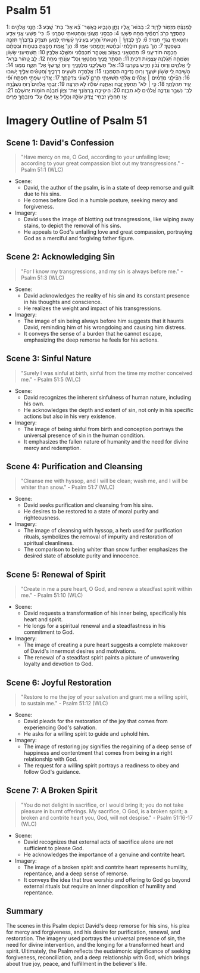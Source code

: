 # Psalm 51
1: לַמְנַצֵּ֗חַ מִזְמ֥וֹר לְדָוִֽד׃
2: בְּֽבוֹא־ אֵ֭לָיו נָתָ֣ן הַנָּבִ֑יא כַּֽאֲשֶׁר־ בָּ֝֗א אֶל־ בַּת־ שָֽׁבַע׃
3: חָנֵּ֣נִי אֱלֹהִ֣ים כְּחַסְדֶּ֑ךָ כְּרֹ֥ב רַ֝חֲמֶ֗יךָ מְחֵ֣ה פְשָׁעָֽי׃
4: כַּבְּסֵ֣נִי מֵעֲוֺנִ֑י וּֽמֵחַטָּאתִ֥י טַהֲרֵֽנִי׃
5: כִּֽי־ פְ֭שָׁעַי אֲנִ֣י אֵדָ֑ע וְחַטָּאתִ֖י נֶגְדִּ֣י תָמִֽיד׃
6: לְךָ֤ לְבַדְּךָ֨ ׀ חָטָאתִי֮ וְהָרַ֥ע בְּעֵינֶ֗יךָ עָ֫שִׂ֥יתִי לְ֭מַעַן תִּצְדַּ֥ק בְּדָבְרֶ֗ךָ תִּזְכֶּ֥ה בְשָׁפְטֶֽךָ׃
7: הֵן־ בְּעָו֥וֹן חוֹלָ֑לְתִּי וּ֝בְחֵ֗טְא יֶֽחֱמַ֥תְנִי אִמִּֽי׃
8: הֵן־ אֱ֭מֶת חָפַ֣צְתָּ בַטֻּח֑וֹת וּ֝בְסָתֻ֗ם חָכְמָ֥ה תוֹדִיעֵֽנִי׃
9: תְּחַטְּאֵ֣נִי בְאֵז֣וֹב וְאֶטְהָ֑ר תְּ֝כַבְּסֵ֗נִי וּמִשֶּׁ֥לֶג אַלְבִּֽין׃
10: תַּ֭שְׁמִיעֵנִי שָׂשׂ֣וֹן וְשִׂמְחָ֑ה תָּ֝גֵ֗לְנָה עֲצָמ֥וֹת דִּכִּֽיתָ׃
11: הַסְתֵּ֣ר פָּ֭נֶיךָ מֵחֲטָאָ֑י וְֽכָל־ עֲוֺ֖נֹתַ֣י מְחֵֽה׃
12: לֵ֣ב טָ֭הוֹר בְּרָא־ לִ֣י אֱלֹהִ֑ים וְר֥וּחַ נָ֝כ֗וֹן חַדֵּ֥שׁ בְּקִרְבִּֽי׃
13: אַל־ תַּשְׁלִיכֵ֥נִי מִלְּפָנֶ֑יךָ וְר֥וּחַ קָ֝דְשְׁךָ֗ אַל־ תִּקַּ֥ח מִמֶּֽנִּי׃
14: הָשִׁ֣יבָה לִּ֭י שְׂשׂ֣וֹן יִשְׁעֶ֑ךָ וְר֖וּחַ נְדִיבָ֣ה תִסְמְכֵֽנִי׃
15: אֲלַמְּדָ֣ה פֹשְׁעִ֣ים דְּרָכֶ֑יךָ וְ֝חַטָּאִ֗ים אֵלֶ֥יךָ יָשֽׁוּבוּ׃
16: הַצִּ֘ילֵ֤נִי מִדָּמִ֨ים ׀ אֱֽלֹהִ֗ים אֱלֹהֵ֥י תְּשׁוּעָתִ֑י תְּרַנֵּ֥ן לְ֝שׁוֹנִ֗י צִדְקָתֶֽךָ׃
17: אֲ֭דֹנָי שְׂפָתַ֣י תִּפְתָּ֑ח וּ֝פִ֗י יַגִּ֥יד תְּהִלָּתֶֽךָ׃
18: כִּ֤י ׀ לֹא־ תַחְפֹּ֣ץ זֶ֣בַח וְאֶתֵּ֑נָה ע֝וֹלָ֗ה לֹ֣א תִרְצֶֽה׃
19: זִֽבְחֵ֣י אֱלֹהִים֮ ר֪וּחַ נִשְׁבָּ֫רָ֥ה לֵב־ נִשְׁבָּ֥ר וְנִדְכֶּ֑ה אֱ֝לֹהִ֗ים לֹ֣א תִבְזֶֽה׃
20: הֵיטִ֣יבָה בִ֭רְצוֹנְךָ אֶת־ צִיּ֑וֹן תִּ֝בְנֶ֗ה חוֹמ֥וֹת יְרוּשָׁלָֽ͏ִם׃
21: אָ֤ז תַּחְפֹּ֣ץ זִבְחֵי־ צֶ֭דֶק עוֹלָ֣ה וְכָלִ֑יל אָ֤ז יַעֲל֖וּ עַל־ מִזְבַּחֲךָ֣ פָרִֽים׃

# Imagery Outline of Psalm 51

## Scene 1: David's Confession

> "Have mercy on me, O God, according to your unfailing love; according to your great compassion blot out my transgressions." - Psalm 51:1 (WLC)

- Scene:
  - David, the author of the psalm, is in a state of deep remorse and guilt due to his sins.
  - He comes before God in a humble posture, seeking mercy and forgiveness.
- Imagery:
  - David uses the image of blotting out transgressions, like wiping away stains, to depict the removal of his sins.
  - He appeals to God's unfailing love and great compassion, portraying God as a merciful and forgiving father figure.

## Scene 2: Acknowledging Sin

> "For I know my transgressions, and my sin is always before me." - Psalm 51:3 (WLC)

- Scene:
  - David acknowledges the reality of his sin and its constant presence in his thoughts and conscience.
  - He realizes the weight and impact of his transgressions.
- Imagery:
  - The image of sin being always before him suggests that it haunts David, reminding him of his wrongdoing and causing him distress.
  - It conveys the sense of a burden that he cannot escape, emphasizing the deep remorse he feels for his actions.

## Scene 3: Sinful Nature

> "Surely I was sinful at birth, sinful from the time my mother conceived me." - Psalm 51:5 (WLC)

- Scene:
  - David recognizes the inherent sinfulness of human nature, including his own.
  - He acknowledges the depth and extent of sin, not only in his specific actions but also in his very existence.
- Imagery:
  - The image of being sinful from birth and conception portrays the universal presence of sin in the human condition.
  - It emphasizes the fallen nature of humanity and the need for divine mercy and redemption.

## Scene 4: Purification and Cleansing

> "Cleanse me with hyssop, and I will be clean; wash me, and I will be whiter than snow." - Psalm 51:7 (WLC)

- Scene:
  - David seeks purification and cleansing from his sins.
  - He desires to be restored to a state of moral purity and righteousness.
- Imagery:
  - The image of cleansing with hyssop, a herb used for purification rituals, symbolizes the removal of impurity and restoration of spiritual cleanliness.
  - The comparison to being whiter than snow further emphasizes the desired state of absolute purity and innocence.

## Scene 5: Renewal of Spirit

> "Create in me a pure heart, O God, and renew a steadfast spirit within me." - Psalm 51:10 (WLC)

- Scene:
  - David requests a transformation of his inner being, specifically his heart and spirit.
  - He longs for a spiritual renewal and a steadfastness in his commitment to God.
- Imagery:
  - The image of creating a pure heart suggests a complete makeover of David's innermost desires and motivations.
  - The renewal of a steadfast spirit paints a picture of unwavering loyalty and devotion to God.

## Scene 6: Joyful Restoration

> "Restore to me the joy of your salvation and grant me a willing spirit, to sustain me." - Psalm 51:12 (WLC)

- Scene:
  - David pleads for the restoration of the joy that comes from experiencing God's salvation.
  - He asks for a willing spirit to guide and uphold him.
- Imagery:
  - The image of restoring joy signifies the regaining of a deep sense of happiness and contentment that comes from being in a right relationship with God.
  - The request for a willing spirit portrays a readiness to obey and follow God's guidance.

## Scene 7: A Broken Spirit

> "You do not delight in sacrifice, or I would bring it; you do not take pleasure in burnt offerings. My sacrifice, O God, is a broken spirit; a broken and contrite heart you, God, will not despise." - Psalm 51:16-17 (WLC)

- Scene:
  - David recognizes that external acts of sacrifice alone are not sufficient to please God.
  - He acknowledges the importance of a genuine and contrite heart.
- Imagery:
  - The image of a broken spirit and contrite heart represents humility, repentance, and a deep sense of remorse.
  - It conveys the idea that true worship and offering to God go beyond external rituals but require an inner disposition of humility and repentance.

## Summary

The scenes in this Psalm depict David's deep remorse for his sins, his plea for mercy and forgiveness, and his desire for purification, renewal, and restoration. The imagery used portrays the universal presence of sin, the need for divine intervention, and the longing for a transformed heart and spirit. Ultimately, the Psalm reflects the eudaimonic significance of seeking forgiveness, reconciliation, and a deep relationship with God, which brings about true joy, peace, and fulfillment in the believer's life.